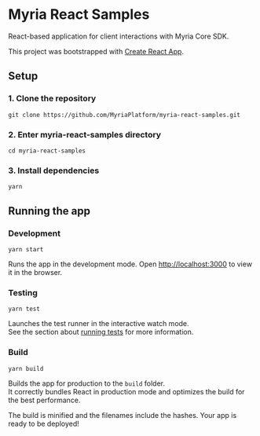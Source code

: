 # Myria React Samples

React-based application for client interactions with Myria Core SDK.

This project was bootstrapped with [Create React App](https://github.com/facebook/create-react-app).

## Setup

### 1. Clone the repository

```
git clone https://github.com/MyriaPlatform/myria-react-samples.git
```

### 2. Enter myria-react-samples directory

```
cd myria-react-samples
```

### 3. Install dependencies
```
yarn
```

## Running the app

### Development

```
yarn start
```

Runs the app in the development mode.
Open [http://localhost:3000](http://localhost:3000) to view it in the browser.

### Testing

```
yarn test
```

Launches the test runner in the interactive watch mode.\
See the section about [running tests](https://facebook.github.io/create-react-app/docs/running-tests) for more information.

### Build

`yarn build`

Builds the app for production to the `build` folder.\
It correctly bundles React in production mode and optimizes the build for the best performance.

The build is minified and the filenames include the hashes.
Your app is ready to be deployed!